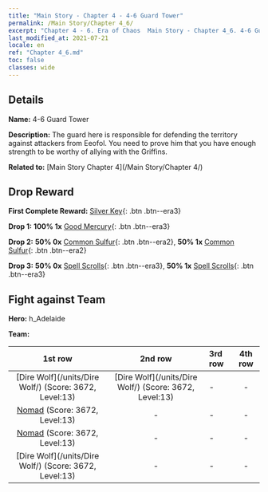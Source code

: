 ```yaml
---
title: "Main Story - Chapter 4 - 4-6 Guard Tower"
permalink: /Main Story/Chapter 4_6/
excerpt: "Chapter 4 - 6. Era of Chaos  Main Story - Chapter 4_6. 4-6 Guard Tower"
last_modified_at: 2021-07-21
locale: en
ref: "Chapter 4_6.md"
toc: false
classes: wide
---
```


## Details

 **Name:** 4-6 Guard Tower

 **Description:** The guard here is responsible for defending the territory against attackers from Eeofol. You need to prove him that you have enough strength to be worthy of allying with the Griffins.

 **Related to:** [Main Story Chapter 4](/Main Story/Chapter 4/)

## Drop Reward

 **First Complete Reward:** [Silver Key](/Items/con_693/){: .btn .btn--era3}

 **Drop 1:** **100% 1x** [Good Mercury](/Items/mat_14/){: .btn .btn--era3}

 **Drop 2:** **50% 0x** [Common Sulfur](/Items/mat_9/){: .btn .btn--era2}, **50% 1x** [Common Sulfur](/Items/mat_9/){: .btn .btn--era2}

 **Drop 3:** **50% 0x** [Spell Scrolls](/Items/con_694/){: .btn .btn--era3}, **50% 1x** [Spell Scrolls](/Items/con_694/){: .btn .btn--era3}


## Fight against Team
 **Hero:** h_Adelaide

 **Team:**


  | 1st row | 2nd row | 3rd row | 4th row |
  |:----:|:----:|:----|:----:|
  | [Dire Wolf](/units/Dire Wolf/) (Score: 3672, Level:13)  | [Dire Wolf](/units/Dire Wolf/) (Score: 3672, Level:13)  | - | - |
  | [Nomad](/units/Nomad/) (Score: 3672, Level:13)  | - | - | - |
  | [Nomad](/units/Nomad/) (Score: 3672, Level:13)  | - | - | - |
  | [Dire Wolf](/units/Dire Wolf/) (Score: 3672, Level:13)  | - | - | - |


